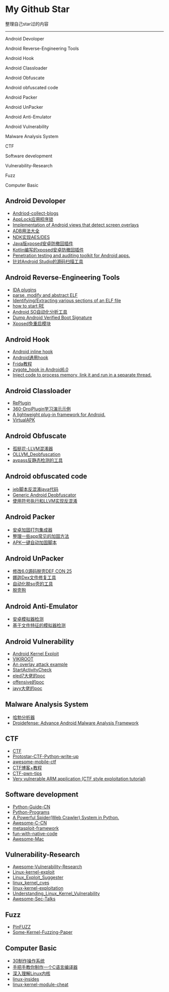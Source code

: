 # My Github Star
整理自己star过的内容

-------



Android Devoloper

Android Reverse-Engineering Tools

Android Hook

Android Classloader

Android Obfuscate

Android obfuscated code

Android Packer

Android UnPacker

Android Anti-Emulator

Android Vulnerability

Malware Analysis System

CTF

Software development

Vulnerability-Research

Fuzz

Computer Basic



## Android  Devoloper
* [Andriod-collect-blogs](https://github.com/ZQiang94/Andriod-collect-blogs)
* [AppLock应用程序锁](https://github.com/lizixian18/AppLock)
* [Implementation of Android views that detect screen overlays](https://github.com/xrubioj/SecureControls)
* [ADB用法大全](https://github.com/Xbalien/awesome-adb/blob/master/README.md)
* [NDK实现AES/DES](https://github.com/JeremyTang/EncryptNDK)
* [Java版xposed安卓防撤回插件](https://github.com/fkzhang/WechatUnrecalled)
* [Kotlin编写的xposed安卓防撤回插件](https://github.com/rarnu/wechat_no_revoke)
* [Penetration testing and auditing toolkit for Android apps.](https://github.com/ernw/AndroTickler)
* [针对Android Studio的源码扫描工具](https://github.com/blackarbiter/Android_Code_Arbiter)

## Android Reverse-Engineering Tools
* [IDA plugins](https://github.com/nsxz/Reverse-Engineering)
* [parse, modify and abstract ELF](https://github.com/lief-project/LIEF)
* [Identifying/Extracting various sections of an ELF file](https://github.com/TheCodeArtist/elf-parser)
* [how to start RE](https://github.com/DennisYurichev/RE-for-beginners)
* [Android SO自动化分析工具](https://github.com/feicong/jni_helper)
* [Dump Android Verified Boot Signature](https://github.com/bkerler/dump_avb_signature)
* [Xposed免重启模块](https://github.com/shuihuadx/XposedHook)

## Android Hook
* [Android inline hook](https://github.com/ele7enxxh/Android-Inline-Hook)
* [Android通用hook](https://github.com/boyliang/AllHookInOne)
* [Frida教程](https://github.com/sensepost/objection)
* [zygote_hook in Android6.0 ](https://github.com/coderebot/zygote_hook)
* [Inject code to process memory, link it and run in a separate thread.](https://github.com/avs333/injector)

## Android Classloader
* [RePlugin](https://github.com/Qihoo360/RePlugin)
* [360-DroiPlugin学习演示示例](https://github.com/andoop/DroiPluginTest)
* [A lightweight plug-in framework for Android.](https://github.com/Qihoo360/Lipland)
* [VirtualAPK](https://github.com/didi/VirtualAPK)



## Android Obfuscate
* [孤挺花-LLVM混淆器](https://github.com/GoSSIP-SJTU/Armariris)
* [OLLVM_Deobfuscation](https://github.com/SCUBSRGroup/OLLVM_Deobfuscation)
* [avpass反静态检测的工具](https://github.com/sslab-gatech/avpass)


## Android obfuscated code
* [jeb脚本反混淆java代码](https://github.com/enovella/jebscripts)
* [Generic Android Deobfuscator](https://github.com/CalebFenton/simplify)
*  [使用符号执行和LLVM实现反混淆](https://github.com/JonathanSalwan/Tigress_protection)


## Android Packer
* [安卓加固打包集成器](https://github.com/godlikewangjun/dexknife-wj)
* [整理一些app常见的加固方法](https://github.com/guanchao/AppProtect)
* [APK一键自动加固脚本](https://github.com/guanchao/apk_auto_enforce)

## Android UnPacker
* [修改6.0源码脱壳DEF CON 25](https://github.com/CheckPointSW/android_unpacker)
* [娜迦Dex文件修复工具](https://github.com/ArthurWong/NajiaDexFix)
* [自动化脱so壳的工具](https://github.com/SCUBSRGroup/CrackSo)
* [脱壳狗](https://github.com/gnaixx/dex-hdog)


## Android Anti-Emulator
* [安卓模拟器检测](https://github.com/MindMac/HideAndroidEmulator)
* [基于文件特征的模拟器检测](https://github.com/ysrc/Anti-Emulator)


## Android Vulnerability
* [Android Kernel Exploit](https://github.com/Fuzion24/AndroidKernelExploitationPlayground)
* [VIKIROOT](https://github.com/hyln9/VIKIROOT)
* [An overlay attack example](https://github.com/NoahS96/Cloak-And-Dagger)
* [StartActivityCheck](https://github.com/WooyunDota/StartActivityCheck)
* [eled7大佬的poc](https://github.com/ele7enxxh/poc-exp)
*  [offensive的poc](https://github.com/hardenedlinux/offensive_poc)
*  [jayy大佬的poc](https://github.com/jiayy/android_vuln_poc-exp)

## Malware Analysis System
* [哈勃分析器](https://github.com/Tencent/HaboMalHunter)
* [Droidefense: Advance Android Malware Analysis Framework](https://github.com/droidefense/engine)

## CTF
* [CTF](https://github.com/p4-team/ctf)
* [Protostar-CTF-Python-write-up](https://github.com/r4gnax/Sploits-Protostar)
* [awesome-mobile-ctf](https://github.com/xtiankisutsa/awesome-mobile-CTF)
* [CTF博客+教程](https://github.com/stfpeak/CTF)
* [CTF-pwn-tips](https://github.com/Naetw/CTF-pwn-tips)
* [Very vulnerable ARM application (CTF style exploitation tutorial)](https://github.com/bkerler/exploit_me)

## Software development
* [Python-Guide-CN](https://github.com/Prodesire/Python-Guide-CN)
* [Python-Programs](https://github.com/OmkarPathak/Python-Programs)
* [A Powerful Spider(Web Crawler) System in Python.](https://github.com/binux/pyspider)
* [Awesome-C-CN](https://github.com/jobbole/awesome-c-cn)
* [metasploit-framework](https://github.com/rapid7/metasploit-framework)
* [fun-with-native-code](https://github.com/codebutler/fun-with-native-code)
* [Awesome-Mac](https://github.com/jaywcjlove/awesome-mac)

## Vulnerability-Research
* [Awesome-Vulnerability-Research](https://github.com/sergey-pronin/Awesome-Vulnerability-Research)
* [Linux-kernel-exploit](https://github.com/SecWiki/linux-kernel-exploits)
* [Linux_Exploit_Suggester](https://github.com/InteliSecureLabs/Linux_Exploit_Suggester)
* [linux_kernel_cves](https://github.com/nluedtke/linux_kernel_cves)
* [linux-kernel-exploitation](https://github.com/xairy/linux-kernel-exploitation)
* [Understanding_Linux_Kernel_Vulnerability](https://github.com/raminfp/Understanding_Linux_Kernel_Vulnerability)
* [Awesome-Sec-Talks](https://github.com/PaulSec/awesome-sec-talks)

## Fuzz
* [PinFUZZ](https://github.com/ThomasKing2014/PinAFL)
* [Some-Kernel-Fuzzing-Paper](https://github.com/k0keoyo/Some-Kernel-Fuzzing-Paper)

## Computer Basic 
* [30制作操作系统](https://github.com/Tassandar/OSASK)
* [手把手教你制作一个C语言编译器](https://github.com/lotabout/write-a-C-interpreter)
* [深入理解Linux内核](https://github.com/mengning/linuxkernel)
* [linux-insides](https://github.com/0xAX/linux-insides)
* [linux-kernel-module-cheat](https://github.com/cirosantilli/linux-kernel-module-cheat)


